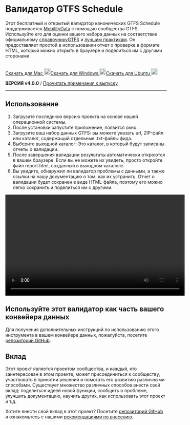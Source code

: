 # Валидатор GTFS Schedule

Этот бесплатный и открытый валидатор канонических GTFS Schedule поддерживается [MobilityData](https://mobilitydata.org) с помощью сообщества GTFS. Используйте его для оценки вашего набора данных на соответствие официальному [справочникуGTFS](reference.md) и [лучшим практикам](best-practices.md). Он предоставляет простой в использовании отчет о проверке в формате HTML, который можно открыть в браузере и поделиться им с другими сторонами.

<!-- <img class="center" src="../../assets/validator_animation.gif" width="150"> -->

<br/>

<div class="usage-buttons">
   <a class="button" href="https://share.mobilitydata.org/validator-installer-mac">Скачать для Mac <img class="icon" src="../../assets/apple.svg" width="20"/></a><a class="button" href="https://share.mobilitydata.org/validator-installer-windows">Скачать для Windows <img class="icon" src="../../assets/windows.svg" width="20"/></a><a class="button" href="https://share.mobilitydata.org/validator-installer-ubuntu">Скачать для Ubuntu</a><a class="button" href="https://share.mobilitydata.org/validator-installer-ubuntu"> <img class="icon" src="../../assets/ubuntu.svg" width="20"/>
</a></div>

**ВЕРСИЯ v4.0.0** / [Прочитать примечания к выпуску](https://github.com/MobilityData/gtfs-validator/releases/latest)

<hr/>

## Использование

<div class="usage">
    <div class="usage-list">
        <ol>
            <li>Загрузите последнюю версию проекта на основе нашей операционной системы.</li>
            <li>После установки запустите приложение, появится окно.</li>
            <li>Загрузите ваш набор данных GTFS: вы можете указать url, ZIP-файл или каталог, содержащий отдельные .txt-файлы фида.</li>
            <li>Выберите выходной каталог: Это каталог, в который будут записаны отчеты о валидации.</li>
            <li>После завершения валидации результаты автоматически откроются в вашем браузере. Если вы не можете их увидеть, просто откройте файл report.html, созданный в выходном каталоге.</li>
            <li>Вы увидите, обнаружил ли валидатор проблемы с данными, а также ссылки на нашу документацию о том, как их устранить. Отчет о валидации будет сохранен в виде HTML-файла, поэтому его можно легко сохранить и поделиться им с другими.</li>
        </ol>
    </div>
    <div class="usage-video">
        <video class="center" width="560" height="315" controls="">
            <source src="../../assets/validator_demo_large.mp4" type="video/mp4">
        </source></video>
    </div>
</div>

## Используйте этот валидатор как часть вашего конвейера данных

Для получения дополнительных инструкций по использованию этого инструмента в вашем конвейере данных, пожалуйста, посетите [репозиторий GitHub](https://github.com/MobilityData/gtfs-validator).

## Вклад

Этот проект является проектом сообщества, и каждый, кто заинтересован в этом проекте, может присоединиться к сообществу, участвовать в принятии решений и помогать его развитию различными способами. Существует множество различных способов внести свой вклад: поделиться идеей новой функции, сообщить о проблеме, улучшить документацию, научить других, как использовать этот проект и т.д.

Хотите внести свой вклад в этот проект? Посетите [репозиторий GitHub](https://github.com/MobilityData/gtfs-validator) и ознакомьтесь с нашими [рекомендациями по внесению](https://github.com/MobilityData/gtfs-validator/blob/master/docs/CONTRIBUTING.md).
